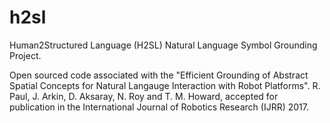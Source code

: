 # h2sl
Human2Structured Language (H2SL) Natural Language Symbol Grounding Project. 

Open sourced code associated with the "Efficient Grounding of Abstract Spatial Concepts for Natural Langauge Interaction with Robot Platforms". R. Paul, J. Arkin, D. Aksaray, N. Roy and T. M. Howard, accepted for publication in the International Journal of Robotics Research (IJRR) 2017. 
